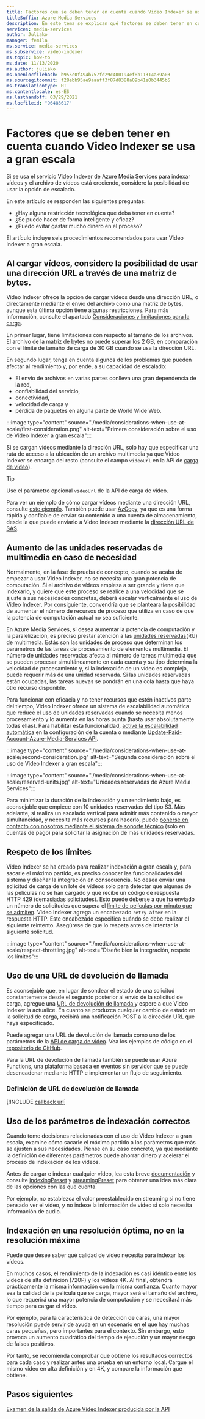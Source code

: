 ```yaml
---
title: Factores que se deben tener en cuenta cuando Video Indexer se usa a gran escala (Azure)
titleSuffix: Azure Media Services
description: En este tema se explican qué factores se deben tener en cuenta cuando Video Indexer se usa a gran escala.
services: media-services
author: Juliako
manager: femila
ms.service: media-services
ms.subservice: video-indexer
ms.topic: how-to
ms.date: 11/13/2020
ms.author: juliako
ms.openlocfilehash: b955c0f494b757fd29c400194ef8b11314a89a03
ms.sourcegitcommit: f28ebb95ae9aaaff3f87d8388a09b41e0b3445b5
ms.translationtype: HT
ms.contentlocale: es-ES
ms.lasthandoff: 03/29/2021
ms.locfileid: "96483617"
---
```

# <a name="things-to-consider-when-using-video-indexer-at-scale"></a>Factores que se deben tener en cuenta cuando Video Indexer se usa a gran escala

Si se usa el servicio Video Indexer de Azure Media Services para indexar vídeos y el archivo de vídeos está creciendo, considere la posibilidad de usar la opción de escalado. 

En este artículo se responden las siguientes preguntas:

* ¿Hay alguna restricción tecnológica que deba tener en cuenta?
* ¿Se puede hacer de forma inteligente y eficaz?
* ¿Puedo evitar gastar mucho dinero en el proceso?

El artículo incluye seis procedimientos recomendados para usar Video Indexer a gran escala.

## <a name="when-uploading-videos-consider-using-a-url-over-byte-array"></a>Al cargar vídeos, considere la posibilidad de usar una dirección URL a través de una matriz de bytes.

Video Indexer ofrece la opción de cargar vídeos desde una dirección URL, o directamente mediante el envío del archivo como una matriz de bytes, aunque esta última opción tiene algunas restricciones. Para más información, consulte el apartado [Consideraciones y limitaciones para la carga](upload-index-videos.md#uploading-considerations-and-limitations).

En primer lugar, tiene limitaciones con respecto al tamaño de los archivos. El archivo de la matriz de bytes no puede superar los 2 GB, en comparación con el límite de tamaño de carga de 30 GB cuando se usa la dirección URL.

En segundo lugar, tenga en cuenta algunos de los problemas que pueden afectar al rendimiento y, por ende, a su capacidad de escalado:

* El envío de archivos en varias partes conlleva una gran dependencia de la red, 
* confiabilidad del servicio, 
* conectividad, 
* velocidad de carga y 
* pérdida de paquetes en alguna parte de World Wide Web.

:::image type="content" source="./media/considerations-when-use-at-scale/first-consideration.png" alt-text="Primera consideración sobre el uso de Video Indexer a gran escala":::

Si se cargan vídeos mediante la dirección URL, solo hay que especificar una ruta de acceso a la ubicación de un archivo multimedia ya que Video Indexer se encarga del resto (consulte el campo `videoUrl` en la API de [carga de vídeo](https://api-portal.videoindexer.ai/docs/services/Operations/operations/Upload-Video?&pattern=upload)).

> [!TIP]
> Use el parámetro opcional `videoUrl` de la API de carga de vídeo.

Para ver un ejemplo de cómo cargar vídeos mediante una dirección URL, consulte [este ejemplo](upload-index-videos.md#code-sample). También puede usar [AzCopy](../../storage/common/storage-use-azcopy-v10.md), ya que es una forma rápida y confiable de enviar su contenido a una cuenta de almacenamiento, desde la que puede enviarlo a Video Indexer mediante la [dirección URL de SAS](../../storage/common/storage-sas-overview.md).

## <a name="increase-media-reserved-units-if-needed"></a>Aumento de las unidades reservadas de multimedia en caso de necesidad

Normalmente, en la fase de prueba de concepto, cuando se acaba de empezar a usar Video Indexer, no se necesita una gran potencia de computación. Si el archivo de vídeos empieza a ser grande y tiene que indexarlo, y quiere que este proceso se realice a una velocidad que se ajuste a sus necesidades concretas, deberá escalar verticalmente el uso de Video Indexer. Por consiguiente, convendría que se planteara la posibilidad de aumentar el número de recursos de proceso que utiliza en caso de que la potencia de computación actual no sea suficiente.

En Azure Media Services, si desea aumentar la potencia de computación y la paralelización, es preciso prestar atención a las [unidades reservadas](../latest/concept-media-reserved-units.md)(RU) de multimedia. Estás son las unidades de proceso que determinan los parámetros de las tareas de procesamiento de elementos multimedia. El número de unidades reservadas afecta al número de tareas multimedia que se pueden procesar simultáneamente en cada cuenta y su tipo determina la velocidad de procesamiento y, si la indexación de un vídeo es compleja, puede requerir más de una unidad reservada. Si las unidades reservadas están ocupadas, las tareas nuevas se pondrán en una cola hasta que haya otro recurso disponible.

Para funcionar con eficacia y no tener recursos que estén inactivos parte del tiempo, Video Indexer ofrece un sistema de escalabilidad automática que reduce el uso de unidades reservadas cuando se necesita menos procesamiento y lo aumenta en las horas punta (hasta usar absolutamente todas ellas). Para habilitar esta funcionalidad, [active la escalabilidad automática](manage-account-connected-to-azure.md#autoscale-reserved-units) en la configuración de la cuenta o mediante [Update-Paid-Account-Azure-Media-Services API](https://api-portal.videoindexer.ai/docs/services/Operations/operations/Update-Paid-Account-Azure-Media-Services?&pattern=update).

:::image type="content" source="./media/considerations-when-use-at-scale/second-consideration.jpg" alt-text="Segunda consideración sobre el uso de Video Indexer a gran escala":::

:::image type="content" source="./media/considerations-when-use-at-scale/reserved-units.jpg" alt-text="Unidades reservadas de Azure Media Services":::

Para minimizar la duración de la indexación y un rendimiento bajo, es aconsejable que empiece con 10 unidades reservadas del tipo S3. Más adelante, si realiza un escalado vertical para admitir más contenido o mayor simultaneidad, y necesita más recursos para hacerlo, puede [ponerse en contacto con nosotros mediante el sistema de soporte técnico](https://ms.portal.azure.com/#blade/Microsoft_Azure_Support/HelpAndSupportBlade/newsupportrequest) (solo en cuentas de pago) para solicitar la asignación de más unidades reservadas.

## <a name="respect-throttling"></a>Respeto de los límites

Video Indexer se ha creado para realizar indexación a gran escala y, para sacarle el máximo partido, es preciso conocer las funcionalidades del sistema y diseñar la integración en consecuencia. No desea enviar una solicitud de carga de un lote de vídeos solo para detectar que algunas de las películas no se han cargado y que recibe un código de respuesta HTTP 429 (demasiadas solicitudes). Esto puede deberse a que ha enviado un número de solicitudes que supera el [límite de películas por minuto que se admiten](upload-index-videos.md#uploading-considerations-and-limitations). Video Indexer agrega un encabezado `retry-after` en la respuesta HTTP. Este encabezado especifica cuándo se debe realizar el siguiente reintento. Asegúrese de que lo respeta antes de intentar la siguiente solicitud.

:::image type="content" source="./media/considerations-when-use-at-scale/respect-throttling.jpg" alt-text="Diseñe bien la integración, respete los límites":::

## <a name="use-callback-url"></a>Uso de una URL de devolución de llamada

Es aconsejable que, en lugar de sondear el estado de una solicitud constantemente desde el segundo posterior al envío de la solicitud de carga, agregue una [URL de devolución de llamada ](upload-index-videos.md#callbackurl) y espere a que Video Indexer la actualice. En cuanto se produzca cualquier cambio de estado en la solicitud de carga, recibirá una notificación POST a la dirección URL que haya especificado.

Puede agregar una URL de devolución de llamada como uno de los parámetros de la [API de carga de vídeo](https://api-portal.videoindexer.ai/docs/services/Operations/operations/Upload-Video?&pattern=upload). Vea los ejemplos de código en el [repositorio de GitHub](https://github.com/Azure-Samples/media-services-video-indexer/tree/master/). 

Para la URL de devolución de llamada también se puede usar Azure Functions, una plataforma basada en eventos sin servidor que se puede desencadenar mediante HTTP e implementar un flujo de seguimiento.

### <a name="callback-url-definition"></a>Definición de URL de devolución de llamada

[!INCLUDE [callback url](./includes/callback-url.md)]

## <a name="use-the-right-indexing-parameters-for-you"></a>Uso de los parámetros de indexación correctos

Cuando tome decisiones relacionadas con el uso de Video Indexer a gran escala, examine cómo sacarle el máximo partido a los parámetros que más se ajusten a sus necesidades. Piense en su caso concreto, ya que mediante la definición de diferentes parámetros puede ahorrar dinero y acelerar el proceso de indexación de los vídeos.

Antes de cargar e indexar cualquier vídeo, lea esta breve [documentación](upload-index-videos.md) y consulte [indexingPreset](upload-index-videos.md#indexingpreset) y [streamingPreset](upload-index-videos.md#streamingpreset) para obtener una idea más clara de las opciones con las que cuenta.

Por ejemplo, no establezca el valor preestablecido en streaming si no tiene pensado ver el vídeo, y no indexe la información de vídeo si solo necesita información de audio.

## <a name="index-in-optimal-resolution-not-highest-resolution"></a>Indexación en una resolución óptima, no en la resolución máxima

Puede que desee saber qué calidad de vídeo necesita para indexar los vídeos. 

En muchos casos, el rendimiento de la indexación es casi idéntico entre los vídeos de alta definición (720P) y los vídeos 4K. Al final, obtendrá prácticamente la misma información con la misma confianza. Cuanto mayor sea la calidad de la película que se carga, mayor será el tamaño del archivo, lo que requerirá una mayor potencia de computación y se necesitará más tiempo para cargar el vídeo.

Por ejemplo, para la característica de detección de caras, una mayor resolución puede servir de ayuda en un escenario en el que hay muchas caras pequeñas, pero importantes para el contexto. Sin embargo, esto provoca un aumento cuadrático del tiempo de ejecución y un mayor riesgo de falsos positivos.

Por tanto, se recomienda comprobar que obtiene los resultados correctos para cada caso y realizar antes una prueba en un entorno local. Cargue el mismo vídeo en alta definición y en 4K, y compare la información que obtiene.

## <a name="next-steps"></a>Pasos siguientes

[Examen de la salida de Azure Video Indexer producida por la API](video-indexer-output-json-v2.md)